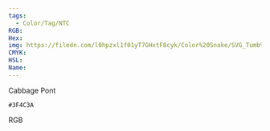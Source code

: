 ```yaml
---
tags:
  - Color/Tag/NTC
RGB:
Hex:
img: https://filedn.com/l0hpzxl1f01yT7GHxtF8cyk/Color%20Snake/SVG_Tumb%20Mass%20No%20Name/3F4C3A.svg
CMYK:
HSL:
Name:
---
```

Cabbage Pont
```palette
#3F4C3A
```
RGB
